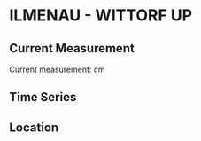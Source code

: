 # ILMENAU - WITTORF UP

## Current Measurement

Current measurement: <Value topic="rivers/pegel-online/ILMENAU/WITTORF_UP/measurementValue"/> cm

## Time Series

<TimeSeries topic="rivers/pegel-online/ILMENAU/WITTORF_UP/measurementValue" period="week" />

## Location

<WorldMap>
  <Marker lat="53.34212643179022" lon="10.383557985377397" labelTopic="rivers/pegel-online/ILMENAU/WITTORF_UP" />
</WorldMap>
